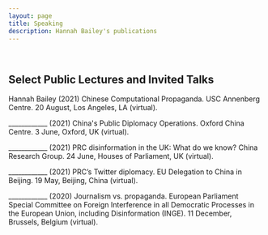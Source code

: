 ```yaml
---
layout: page
title: Speaking
description: Hannah Bailey's publications
---
```

<br/>

## Select Public Lectures and Invited Talks

Hannah Bailey (2021) Chinese Computational Propaganda. USC Annenberg Centre. 20 August, Los Angeles, LA (virtual).

____________ (2021) China's Public Diplomacy Operations. Oxford China Centre. 3 June, Oxford, UK (virtual). 

____________ (2021) PRC disinformation in the UK: What do we know? China Research Group. 24 June, Houses of Parliament, UK (virtual).

____________ (2021) PRC’s Twitter diplomacy. EU Delegation to China in Beijing. 19 May, Beijing, China (virtual).

____________ (2020) Journalism vs. propaganda. European Parliament Special Committee on Foreign Interference in all Democratic Processes in the European Union, including Disinformation (INGE). 11 December, Brussels, Belgium (virtual).

